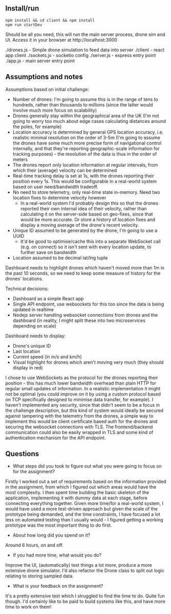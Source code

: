 ## Install/run

```
npm install && cd client && npm install
npm run startDev
```

Should be all you need, this will run the main server process, drone sim and UI. Access it in your browser at http://localhost:3000

./drones.js  - Simple drone simulation to feed data into server
./client     - react app client
./sockets.js - socketio config
./server.js  - express entry point
./app.js     - main server entry point


## Assumptions and notes
Assumptions based on initial challenge:
- Number of drones: I'm going to assume this is in the range of tens to hundreds, rather than thousands to millions (since the latter would involve much more focus on scalability)
- Drones generally stay within the geographical area of the UK (I'm not going to worry too much about edge cases calculating distances around the poles, for example)
- Location accuracy is determined by general GPS location accuracy, i.e. realistic minimal resolution on the order of 3-5m (I'm going to assume the drones have some much more precise
  form of navigational control internally, and that they're reporting geographic-scale information for tracking purposes) - the resolution of the data is thus in the order of meters
- The drones report only location information at regular intervals, from which their (average) velocity can be determined
- Real-time tracking delay is set at 1s, with the drones reporting their position every 1s. This would be configurable in a real-world system based on user need/bandwidth tradeoff.
- No need to store telemetry, only real-time state in-memory. Need two location fixes to determine velocity however
  - In a real-world system I'd probably design this so that the drones reported their own internal idea of their velocity, rather than calculating it on the server-side based on geo-fixes,
    since that would be more accurate. Or store a history of location fixes and display a moving average of the drone's recent velocity.
- Unique ID assumed to be generated by the drone, I'm going to use a UUID
  - It'd be good to optimise/cache this into a separate WebSocket call (e.g. on connect) so it isn't sent with every location update, to further save on bandwidth
- Location assumed to be decimal lat/lng tuple

Dashboard needs to highlight drones which haven't moved more than 1m in the past 10 seconds, so we need to keep some measure of history for the drones' locations.

Technical decisions:
- Dashboard as a simple React app
- Single API endpoint, use websockets for this too since the data is being updated in realtime
- Nodejs server handling websocket connections from drones and the dashboard (in reality, I might split these into two microservices depending on scale)

Dashboard needs to display:
- Drone's unique ID
- Last location
- Current speed (in m/s and km/h)
- Visual highlight for drones which aren't moving very much (they should display in red)

I chose to use WebSockets as the protocol for the drones reporting their position - this has much lower bandwidth overhead than plain HTTP for regular small updates of information. In a realistic implementation it might not be optimal (you could improve on it by using a custom protocol based on TCP specifically designed to minimise data transfer, for example).
I haven't implemented any security, since that didn't seem to be a focus in the challenge description, but this kind of system would ideally be secured against tampering with the telemetry from the drones, a simple way to implement this would be client certificate based auth for the drones and securing the websocket connections with TLS. The frontend/backend communication could also be easily wrapped in TLS and some kind of authentication mechanism for the API endpoint.


## Questions

* What steps did you took to figure out what you were going to focus on for the assignment?

Firstly I worked out a set of requirements based on the information provided in the assignment, from which I figured out which areas would have the most complexity. I then spent time building the basic skeleton of the application, implementing it with dummy data at each stage, before connecting everything together. Given more time/for a real-world system, I would have used a more test-driven approach but given the scale of the prototype being demanded, and the time constraints, I have focused a lot less on automated testing than I usually would - I figured getting a working prototype was the most important thing to do first.

* About how long did you spend on it?

Around 6 hours, on and off.

* If you had more time, what would you do?

Improve the UI, (automatically) test things a lot more, produce a more extensive drone simulator. I'd also refactor the Drone class to split out logic relating to storing sampled data.

* What is your feedback on the assignment?

It's a pretty extensive test which I struggled to find the time to do. Quite fun though. I'd certainly like to be paid to build systems like this, and have more time to work on them!



